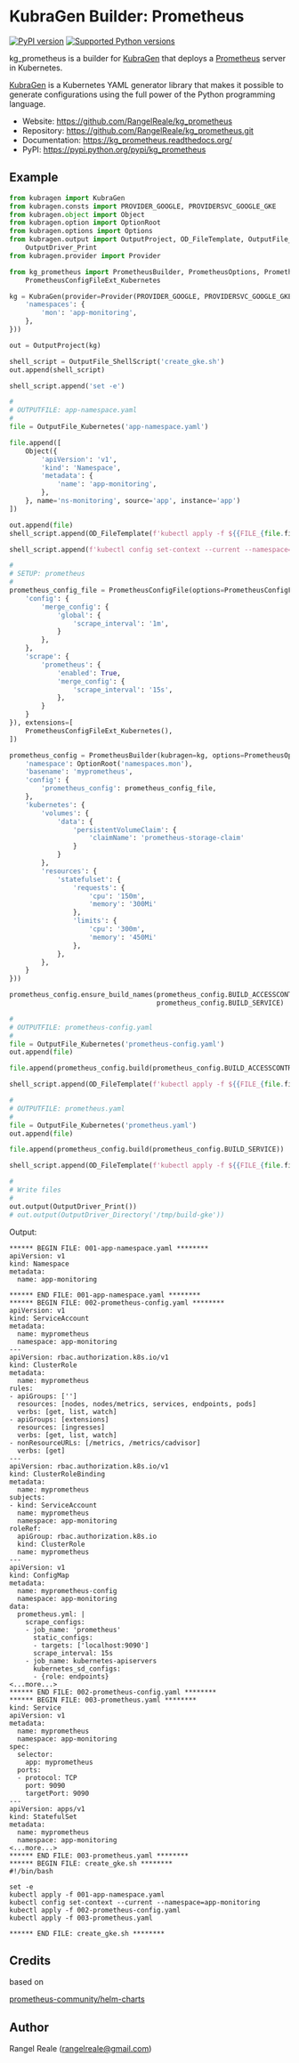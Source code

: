# KubraGen Builder: Prometheus

[![PyPI version](https://img.shields.io/pypi/v/kg_prometheus.svg)](https://pypi.python.org/pypi/kg_prometheus/)
[![Supported Python versions](https://img.shields.io/pypi/pyversions/kg_prometheus.svg)](https://pypi.python.org/pypi/kg_prometheus/)

kg_prometheus is a builder for [KubraGen](https://github.com/RangelReale/kubragen) that deploys 
a [Prometheus](https://prometheus.io/) server in Kubernetes.

[KubraGen](https://github.com/RangelReale/kubragen) is a Kubernetes YAML generator library that makes it possible to generate
configurations using the full power of the Python programming language.

* Website: https://github.com/RangelReale/kg_prometheus
* Repository: https://github.com/RangelReale/kg_prometheus.git
* Documentation: https://kg_prometheus.readthedocs.org/
* PyPI: https://pypi.python.org/pypi/kg_prometheus

## Example

```python
from kubragen import KubraGen
from kubragen.consts import PROVIDER_GOOGLE, PROVIDERSVC_GOOGLE_GKE
from kubragen.object import Object
from kubragen.option import OptionRoot
from kubragen.options import Options
from kubragen.output import OutputProject, OD_FileTemplate, OutputFile_Kubernetes, OutputFile_ShellScript, \
    OutputDriver_Print
from kubragen.provider import Provider

from kg_prometheus import PrometheusBuilder, PrometheusOptions, PrometheusConfigFile, PrometheusConfigFileOptions, \
    PrometheusConfigFileExt_Kubernetes

kg = KubraGen(provider=Provider(PROVIDER_GOOGLE, PROVIDERSVC_GOOGLE_GKE), options=Options({
    'namespaces': {
        'mon': 'app-monitoring',
    },
}))

out = OutputProject(kg)

shell_script = OutputFile_ShellScript('create_gke.sh')
out.append(shell_script)

shell_script.append('set -e')

#
# OUTPUTFILE: app-namespace.yaml
#
file = OutputFile_Kubernetes('app-namespace.yaml')

file.append([
    Object({
        'apiVersion': 'v1',
        'kind': 'Namespace',
        'metadata': {
            'name': 'app-monitoring',
        },
    }, name='ns-monitoring', source='app', instance='app')
])

out.append(file)
shell_script.append(OD_FileTemplate(f'kubectl apply -f ${{FILE_{file.fileid}}}'))

shell_script.append(f'kubectl config set-context --current --namespace=app-monitoring')

#
# SETUP: prometheus
#
prometheus_config_file = PrometheusConfigFile(options=PrometheusConfigFileOptions({
    'config': {
        'merge_config': {
            'global': {
                'scrape_interval': '1m',
            }
        },
    },
    'scrape': {
        'prometheus': {
            'enabled': True,
            'merge_config': {
                'scrape_interval': '15s',
            },
        }
    }
}), extensions=[
    PrometheusConfigFileExt_Kubernetes(),
])

prometheus_config = PrometheusBuilder(kubragen=kg, options=PrometheusOptions({
    'namespace': OptionRoot('namespaces.mon'),
    'basename': 'myprometheus',
    'config': {
        'prometheus_config': prometheus_config_file,
    },
    'kubernetes': {
        'volumes': {
            'data': {
                'persistentVolumeClaim': {
                    'claimName': 'prometheus-storage-claim'
                }
            }
        },
        'resources': {
            'statefulset': {
                'requests': {
                    'cpu': '150m',
                    'memory': '300Mi'
                },
                'limits': {
                    'cpu': '300m',
                    'memory': '450Mi'
                },
            },
        },
    }
}))

prometheus_config.ensure_build_names(prometheus_config.BUILD_ACCESSCONTROL, prometheus_config.BUILD_CONFIG,
                                     prometheus_config.BUILD_SERVICE)

#
# OUTPUTFILE: prometheus-config.yaml
#
file = OutputFile_Kubernetes('prometheus-config.yaml')
out.append(file)

file.append(prometheus_config.build(prometheus_config.BUILD_ACCESSCONTROL, prometheus_config.BUILD_CONFIG))

shell_script.append(OD_FileTemplate(f'kubectl apply -f ${{FILE_{file.fileid}}}'))

#
# OUTPUTFILE: prometheus.yaml
#
file = OutputFile_Kubernetes('prometheus.yaml')
out.append(file)

file.append(prometheus_config.build(prometheus_config.BUILD_SERVICE))

shell_script.append(OD_FileTemplate(f'kubectl apply -f ${{FILE_{file.fileid}}}'))

#
# Write files
#
out.output(OutputDriver_Print())
# out.output(OutputDriver_Directory('/tmp/build-gke'))
```

Output:

```text
****** BEGIN FILE: 001-app-namespace.yaml ********
apiVersion: v1
kind: Namespace
metadata:
  name: app-monitoring

****** END FILE: 001-app-namespace.yaml ********
****** BEGIN FILE: 002-prometheus-config.yaml ********
apiVersion: v1
kind: ServiceAccount
metadata:
  name: myprometheus
  namespace: app-monitoring
---
apiVersion: rbac.authorization.k8s.io/v1
kind: ClusterRole
metadata:
  name: myprometheus
rules:
- apiGroups: ['']
  resources: [nodes, nodes/metrics, services, endpoints, pods]
  verbs: [get, list, watch]
- apiGroups: [extensions]
  resources: [ingresses]
  verbs: [get, list, watch]
- nonResourceURLs: [/metrics, /metrics/cadvisor]
  verbs: [get]
---
apiVersion: rbac.authorization.k8s.io/v1
kind: ClusterRoleBinding
metadata:
  name: myprometheus
subjects:
- kind: ServiceAccount
  name: myprometheus
  namespace: app-monitoring
roleRef:
  apiGroup: rbac.authorization.k8s.io
  kind: ClusterRole
  name: myprometheus
---
apiVersion: v1
kind: ConfigMap
metadata:
  name: myprometheus-config
  namespace: app-monitoring
data:
  prometheus.yml: |
    scrape_configs:
    - job_name: 'prometheus'
      static_configs:
      - targets: ['localhost:9090']
      scrape_interval: 15s
    - job_name: kubernetes-apiservers
      kubernetes_sd_configs:
      - {role: endpoints}
<...more...>
****** END FILE: 002-prometheus-config.yaml ********
****** BEGIN FILE: 003-prometheus.yaml ********
kind: Service
apiVersion: v1
metadata:
  name: myprometheus
  namespace: app-monitoring
spec:
  selector:
    app: myprometheus
  ports:
  - protocol: TCP
    port: 9090
    targetPort: 9090
---
apiVersion: apps/v1
kind: StatefulSet
metadata:
  name: myprometheus
  namespace: app-monitoring
<...more...>
****** END FILE: 003-prometheus.yaml ********
****** BEGIN FILE: create_gke.sh ********
#!/bin/bash

set -e
kubectl apply -f 001-app-namespace.yaml
kubectl config set-context --current --namespace=app-monitoring
kubectl apply -f 002-prometheus-config.yaml
kubectl apply -f 003-prometheus.yaml

****** END FILE: create_gke.sh ********
```

## Credits

based on

[prometheus-community/helm-charts](https://github.com/prometheus-community/helm-charts)

## Author

Rangel Reale (rangelreale@gmail.com)
